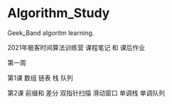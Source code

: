 # Algorithm_Study
Geek_Band algoritm learning.

2021年极客时间算法训练营 
课程笔记 和 课后作业

第一周

第1课 
数组  链表   栈    队列  

第2课
前缀和 差分  双指针扫描   滑动窗口   单调栈   单调队列
